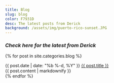 ```yaml
---
title: Blog
slug: blog
color: F7931D
desc: The latest posts from Derick
background: /assets/img/puerto-rico-sunset.JPG
---
```


### *Check here for the latest from Derick*

{% for post in site.categories.blog %}
<div>
<span class="post-meta">
{{ post.date | date: "%b %-d, %Y" }}
</span>
<a class="post-link" href="{{ post.url }}">
{{ post.title }}
</a>
<div class="content-preview-wrapper">
<div class="content-preview">
{{ post.content | markdownify }}
</div>
</div>
</div>
{% endfor %}
